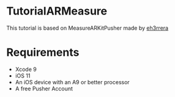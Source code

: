 # TutorialARMeasure

This tutorial is based on MeasureARKitPusher made by [eh3rrera](https://github.com/eh3rrera/MeasureARKitPusher)

# Requirements
- Xcode 9
- iOS 11
- An iOS device with an A9 or better processor
- A free Pusher Account
 
